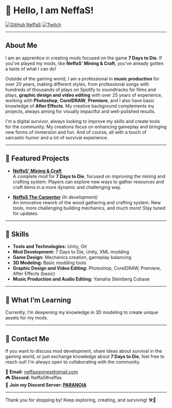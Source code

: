 # 👋 Hello, I am NeffaS!

[![GitHub NeffaS](https://img.shields.io/github/followers/NeffaS?label=follow&style=social)](https://github.com/oNeffaS)
[![Twitch](https://img.shields.io/twitch/status/NeffaS?style=social)](https://www.twitch.tv/o_neffas)

---

## About Me
I am an apprentice in creating mods focused on the game **7 Days to Die**. If you've played my mods, like **NeffaS' Mining & Craft**, you've already gotten a taste of what I can do!

Outside of the gaming world, I am a professional in **music production** for over 20 years, making different styles, from professional songs with hundreds of thousands of plays on Spotify to soundtracks for films and plays, **graphic design and video editing** with over 25 years of experience, working with **Photoshop**, **CorelDRAW**, **Premiere**, and I also have basic knowledge of **After Effects**. My creative background complements my projects, always aiming for visually impactful and well-polished results.

I'm a digital survivor, always looking to improve my skills and create tools for the community. My creations focus on enhancing gameplay and bringing new forms of immersion and fun. And of course, all with a touch of sarcastic humor and a lot of survival experience.

---

## 🚧 Featured Projects

- **[NeffaS' Mining & Craft](https://github.com/oNeffaS/NeffaS-Mining-n-Craft)**  
  A complete mod for **7 Days to Die**, focused on improving the mining and crafting system. Players can explore new ways to gather resources and craft items in a more dynamic and challenging way.

- **[NeffaS The Carpenter](https://github.com/oNeffaS/NeffaS-The-Carpenter)** *(In development)*  
  An innovative rework of the wood gathering and crafting system. New tools, more challenging building mechanics, and much more! Stay tuned for updates.

---

## 🔧 Skills

- **Tools and Technologies:** Unity, Git
- **Mod Development:** 7 Days to Die, Unity, XML modding
- **Game Design:** Mechanics creation, gameplay balancing
- **3D Modeling:** Basic modding tools
- **Graphic Design and Video Editing:** Photoshop, CorelDRAW, Premiere, After Effects (basic)
- **Music Production and Audio Editing:** Yamaha Steinberg Cubase

---

## 🌱 What I’m Learning

Currently, I’m deepening my knowledge in 3D modeling to create unique assets for my mods.

---

## 💬 Contact Me

If you want to discuss mod development, share ideas about survival in the gaming world, or just exchange knowledge about **7 Days to Die**, feel free to reach out! I'm always open to collaborating with the community.

📧 **Email:** neffasgomes@gmail.com  
🎮 **Discord:** NeffaS#neffas  
🔗 **Join my Discord Server: [PARANOIA](https://discord.gg/WEfsx3XAY7)**

---

Thank you for stopping by! Keep exploring, creating, and surviving! 🛠️🌲

